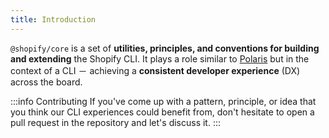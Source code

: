 ```yaml
---
title: Introduction
---
```


`@shopify/core` is a set of **utilities, principles, and conventions for building and extending** the Shopify CLI.
It plays a role similar to [Polaris](https://polaris.shopify.com/) but in the context of a CLI －
achieving a **consistent developer experience** (DX) across the board.

:::info Contributing
If you've come up with a pattern, principle, or idea that you think our CLI experiences could benefit from,
don't hesitate to open a pull request in the repository and let's discuss it.
:::
